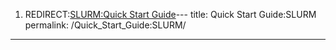1.  REDIRECT:[SLURM:Quick Start
    Guide](SLURM:Quick_Start_Guide "wikilink")---
title: Quick Start Guide:SLURM
permalink: /Quick_Start_Guide:SLURM/
---

